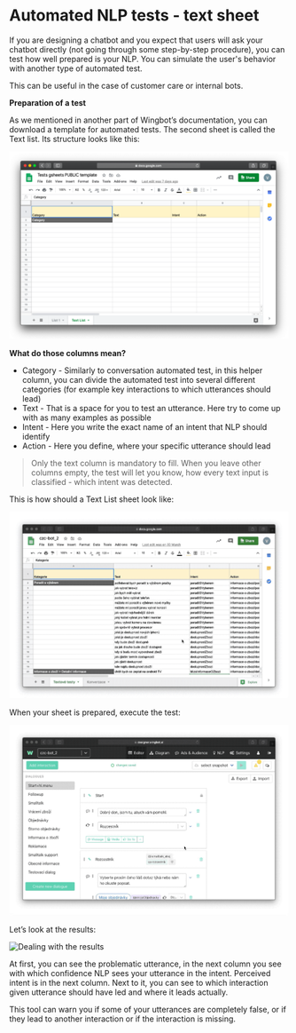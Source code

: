 # Automated NLP tests - text sheet

If you are designing a chatbot and you expect that users will ask your chatbot directly (not going through some step-by-step procedure), you can test how well prepared is your NLP. You can simulate the user's behavior with another type of automated test. 

This can be useful in the case of customer care or internal bots.

**Preparation of a test**

As we mentioned in another part of Wingbot’s documentation, you can download a template for automated tests. The second sheet is called the Text list. Its structure looks like this:

![Prepraration of a test](AT_text_01.png)

**What do those columns mean?**

- Category - Similarly to conversation automated test, in this helper column, you can divide the automated test into several different categories (for example key interactions to which utterances should lead)
- Text - That is a space for you to test an utterance. Here try to come up with as many examples as possible
- Intent - Here you write the exact name of an intent that NLP should identify
- Action - Here you define, where your specific utterance should lead

>Only the text column is mandatory to fill. When you leave other columns empty, the test will let you know, how every text input is classified - which intent was detected.

This is how should a Text List sheet look like:

![Filled-in text list](AT_text_02.gif)

When your sheet is prepared, execute the test:

![Execution of a test](AT_text_03.gif)

Let’s look at the results:

![Dealing with the results](AT_text_04.gif)

At first, you can see the problematic utterance, in the next column you see with which confidence NLP sees your utterance in the intent. Perceived intent is in the next column. Next to it, you can see to which interaction given utterance should have led and where it leads actually.

This tool can warn you if some of your utterances are completely false, or if they lead to another interaction or if the interaction is missing.
